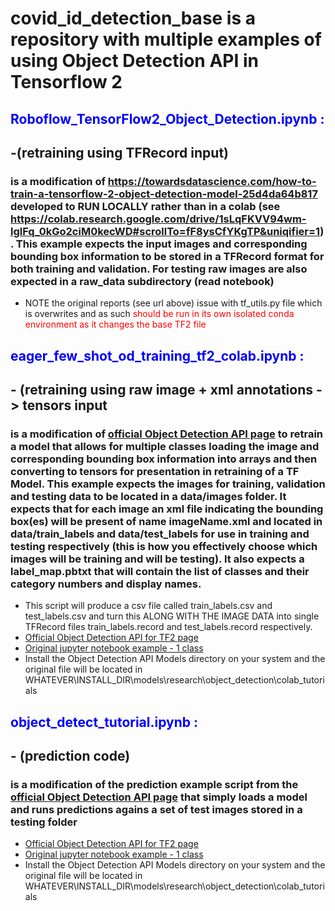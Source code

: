 # covid_id_detection_base is a repository with multiple examples of using Object Detection API in Tensorflow 2

## <font color=blue>Roboflow_TensorFlow2_Object_Detection.ipynb :</font>
## -(retraining using TFRecord input)
### is a modification of  https://towardsdatascience.com/how-to-train-a-tensorflow-2-object-detection-model-25d4da64b817  developed to RUN LOCALLY rather than in a colab (see https://colab.research.google.com/drive/1sLqFKVV94wm-lglFq_0kGo2ciM0kecWD#scrollTo=fF8ysCfYKgTP&uniqifier=1).  This example expects the input images and corresponding bounding box information to be stored in a TFRecord format for both training and validation.  For testing raw images are also expected in a raw_data subdirectory (read notebook)
- NOTE the original reports (see url above) issue with tf_utils.py file which is overwrites and as such <font color=red>should be run in its own isolated conda environment as it changes the base TF2 file</font>


## <font color=blue> eager_few_shot_od_training_tf2_colab.ipynb :</font>  
## - (retraining using raw image + xml annotations -> tensors input
### is a modification of [official Object Detection API page](https://blog.tensorflow.org/2020/07/tensorflow-2-meets-object-detection-api.html?m=1) to retrain a model that allows for multiple classes loading the image and corresponding bounding box information into arrays and then converting to tensors for presentation in retraining of a TF Model.  This example expects the images for training, validation and testing data to be located in a data/images folder.   It expects that for each image an xml file indicating the bounding box(es) will be present of name imageName.xml and located in data/train_labels and data/test_labels for use in training and testing respectively (this is how you effectively choose which images will be training and will be testing). It also expects a label_map.pbtxt that will contain the list of classes and their category numbers and display names.   
- This script will produce a csv file called train_labels.csv and test_labels.csv and turn this ALONG WITH THE IMAGE DATA into  single TFRecord files train_labels.record and test_labels.record respectively. 
- [Official Object Detection API for TF2 page](https://blog.tensorflow.org/2020/07/tensorflow-2-meets-object-detection-api.html?m=1)
- [Original jupyter notebook example - 1 class](https://github.com/TannerGilbert/Tensorflow-Object-Detection-with-Tensorflow-2.0)
- Install the Object Detection API Models directory on your system and the original file will be located in WHATEVER\INSTALL_DIR\models\research\object_detection\colab_tutorials


## <font color=blue> object_detect_tutorial.ipynb :</font> 
## - (prediction code)
### is a modification of the prediction example script from the [official Object Detection API page](https://blog.tensorflow.org/2020/07/tensorflow-2-meets-object-detection-api.html?m=1) that simply loads a model and runs predictions agains a set of test images stored in a testing folder
- [Official Object Detection API for TF2 page](https://blog.tensorflow.org/2020/07/tensorflow-2-meets-object-detection-api.html?m=1)
- [Original jupyter notebook example - 1 class](https://github.com/TannerGilbert/Tensorflow-Object-Detection-with-Tensorflow-2.0)
- Install the Object Detection API Models directory on your system and the original file will be located in WHATEVER\INSTALL_DIR\models\research\object_detection\colab_tutorials

